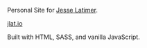 Personal Site for [Jesse Latimer](https://www.linkedin.com/in/jesselatimer).

[jlat.io](http://jlat.io)

Built with HTML, SASS, and vanilla JavaScript.
